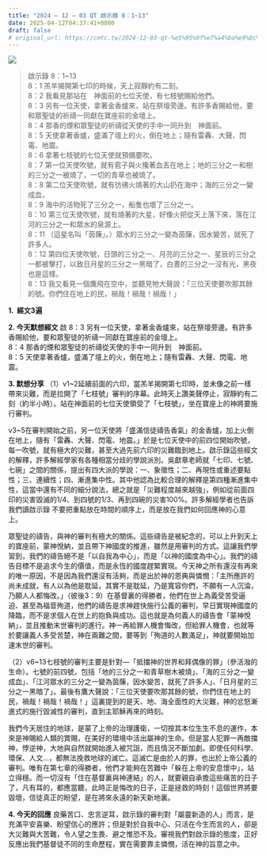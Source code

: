 ```yaml
---
title: "2024 – 12 – 03 QT 啟示錄 8：1~13"
date: 2025-04-12T04:37:41+0800
draft: false
# original_url: https://cmtc.tw/2024-12-03-qt-%e5%95%9f%e7%a4%ba%e9%8c%84-8%ef%bc%9a113
---
```


![](/images/qt.jpg)
> 啟示錄 8：1\~13  
> 8：1 羔羊揭開第七印的時候，天上寂靜約有二刻。  
> 8：2 我看見那站在　神面前的七位天使，有七枝號賜給他們。  
> 8：3 另有一位天使，拿著金香爐來，站在祭壇旁邊。有許多香賜給他，要和眾聖徒的祈禱一同獻在寶座前的金壇上。  
> 8：4 那香的煙和眾聖徒的祈禱從天使的手中一同升到　神面前。  
> 8：5 天使拿著香爐，盛滿了壇上的火，倒在地上；隨有雷轟、大聲、閃電、地震。  
> 8：6 拿著七枝號的七位天使就預備要吹。  
> 8：7 第一位天使吹號，就有雹子與火攙著血丟在地上；地的三分之一和樹的三分之一被燒了，一切的青草也被燒了。  
> 8：8 第二位天使吹號，就有彷彿火燒著的大山扔在海中；海的三分之一變成血，  
> 8：9 海中的活物死了三分之一，船隻也壞了三分之一。  
> 8：10 第三位天使吹號，就有燒著的大星，好像火把從天上落下來，落在江河的三分之一和眾水的泉源上。  
> 8：11 （這星名叫「茵蔯」。）眾水的三分之一變為茵蔯，因水變苦，就死了許多人。  
> 8：12 第四位天使吹號，日頭的三分之一、月亮的三分之一、星辰的三分之一都被擊打，以致日月星的三分之一黑暗了，白晝的三分之一沒有光，黑夜也是這樣。  
> 8：13 我又看見一個鷹飛在空中，並聽見牠大聲說：「三位天使要吹那其餘的號。你們住在地上的民，禍哉！禍哉！禍哉！」

**1.  經文3遍**

**2. 今天默想經文**
啟 8：3 另有一位天使，拿著金香爐來，站在祭壇旁邊。有許多香賜給他，要和眾聖徒的祈禱一同獻在寶座前的金壇上。  
8：4 那香的煙和眾聖徒的祈禱從天使的手中一同升到　神面前。  
8：5 天使拿著香爐，盛滿了壇上的火，倒在地上；隨有雷轟、大聲、閃電、地震。

**3. 默想分享**
（1）v1\~2延續前面的六印，當羔羊揭開第七印時，並未像之前一樣帶來災難，而是拉開了「七枝號」審判的序幕。此時天上讚美聲停止，寂靜約有二刻（約半小時）。站在神面前的七位天使領受了「七枝號」，坐在寶座上的神將要施行審判。

v3\~5在審判開始之前，另一位天使將「盛滿信徒禱告香氣」的金香爐，加上火倒在地上，隨有「雷轟、大聲、閃電、地震。」於是七位天使中的前四位開始吹號，每一吹號，就有極大的災難，甚至大過先前六印的災難臨到地上。啟示錄這些經文的解釋，許多解經學家有各種相當分歧的學說派別。吳獻章老師就「七印、七號、七碗」之間的關係，提出有四大派的學說：一、象徵性；二、再現性或重述要點性；三、連續性；四、漸進集中性。其中他認為比較合理的解釋是第四種漸進集中性，這當中還有不同的細分說法，總之就是「災難程度越來越強」，例如從前面四印的災害毀滅的1/4、到四號的1/3、再到四碗的災害100%。許多解經學者也告訴我們讀啟示錄 不要把重點放在時間的順序上，而是放在我們如何回應神的心意上。

眾聖徒的禱告，與神的審判有極大的關係。這些禱告是被紀念的，可以上升到天上的寶座前，蒙神悅納，並且帶下神國度的推進，雖然是用審判的方式。這讓我們學習到，我們的禱告絕不是「以自我為中心」，而是「以神的國度為中心」。我們的禱告目標不是追求今生的價值，而是永恆的國度趕緊實現。今天神之所有還沒有再來的唯一原因，不是因為我們還沒有活夠，而是出於神的恩典與憐憫：「主所應許的 尚未成就，有人以為他是耽延，其實不是耽延，乃是寬容你們，不願有一人沉淪，乃願人人都悔改。」（彼後3：9）在基督裏的得勝者，他們在世上為義受苦受逼迫、甚至為福音殉道，他們的禱告是求神趕快施行公義的審判，早日實現神國度的降臨，而不是求個人在世上的抱負與成功。這也就是為何義人的禱告會「蒙神悅納」，並且推動末世審判的進行。神一再給罪人機會悔改，但給罪人機會，也就等於要讓義人多受苦楚，神在兩難之間，要等到「殉道的人數滿足」，神就要開始加速末世的審判。

（2）v6\~13七枝號的審判主要是針對—「抵擋神的世界和拜偶像的罪」（參活潑的生命）。七號的前四號，包括「地的三分之一和青草樹木被燒」、「海的三分之一變成血」、「江河眾水的三分之一變為茵蔯，因水變苦，就死了許多人」、「日月星的三分之一黑暗了」。最後有鷹大聲說：「三位天使要吹那其餘的號，你們住在地上的民，禍哉！禍哉！禍哉！」這裏提到的是天、地、海全面性的大災難，神的忿怒漸進式的施行毀滅性的審判，直到主耶穌再來的時刻。

我們今天居住的地球，是蒙了上帝的治理護衛，一切按其本位生生不息的運作，本來是神賜給人類的賞賜，在美好的環境中活出屬神的生命。但是當人犯罪一再敵擋神，悖逆神，大地與自然就開始進入被咒詛，而且情況不斷加劇。即使任何科學、環保、人文…，都無法挽救地球的滅亡。這滅亡是由於人的罪，也出於上帝公義的審判。唯有在第七章的得勝者，他們才能夠在苦難中「躲在上帝的安息懷中」，站立得穩。而一切沒有「住在基督裏與神連結」的人，就要親自承擔這些痛苦的日子了，凡有耳的，都應當聽，此時正是悔改的日子，正是拯救的時刻！這個世界將要毀壞，信徒真正的盼望，是在將來永遠的新天新地裏。

**4. 今天的回應**
良藥苦口、忠言逆耳，啟示錄的審判對「屬靈新造的人」而言，是充滿平安喜樂、盼望信心的應許；但是對於自我中心、只活在今生而言的人，卻是大災難與大苦難，令人望之生畏、避之惟恐不及。審視我們對啟示錄的態度，正好反應出我們基督徒不同的生命歷程，實在需要靠主憐憫，活在神的旨意之中。
